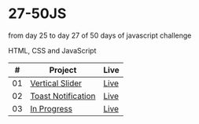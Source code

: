 # 27-50JS

from day 25 to day 27 of 50 days of javascript challenge

HTML, CSS and JavaScript

<table>
  <thead>
    <th>#</th>
    <th>Project</th>
    <th>Live</th>
  </thead>
  <tbody>
    <tr>
      <td>01</td>
      <td><a href="https://github.com/the-phoenix-coder/27-50JS/tree/main/Vertical%20Slider">Vertical Slider</a></td>
      <td><a href="https://vertical-slider-theta.vercel.app/">Live</a></td>
    </tr>
    <tr>
      <td>02</td>
      <td><a href="https://github.com/the-phoenix-coder/27-50JS/tree/main/Toast%20Notification">Toast Notification</a></td>
      <td><a href="https://toast-notification-ten.vercel.app/">Live</a></td>
    </tr>
    <tr>
      <td>03</td>
      <td><a href="">In Progress</a></td>
      <td><a href="">Live</a></td>
    </tr>
  </tbody>
</table>
